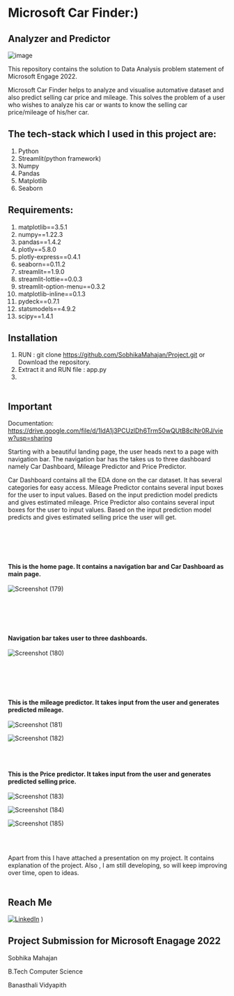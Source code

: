 # Microsoft Car Finder:)
## Analyzer and Predictor

<!-- ![image](https://user-images.githubusercontent.com/88205144/170847949-30f8e374-7971-44f9-8936-d933af066803.png) -->
![image](https://user-images.githubusercontent.com/88205144/170847940-7133e796-7019-4bbe-af43-ac61ed04da3b.png)

This repository contains the solution to Data Analysis problem statement of Microsoft Engage 2022.

Microsoft Car Finder helps to analyze and visualise automative dataset and also predict selling car price and mileage. This solves the problem of a user who wishes to analyze his car or wants to know the selling car price/mileage of his/her car.

## The tech-stack which I used in this project are:
1) Python
2) Streamlit(python framework)
3) Numpy
4) Pandas
5) Matplotlib
6) Seaborn

## Requirements:
1) matplotlib==3.5.1
2) numpy==1.22.3
3) pandas==1.4.2
4) plotly==5.8.0
5) plotly-express==0.4.1
6) seaborn==0.11.2
7) streamlit==1.9.0
8) streamlit-lottie==0.0.3
9) streamlit-option-menu==0.3.2
10) matplotlib-inline==0.1.3
11) pydeck==0.7.1
12) statsmodels==4.9.2
13) scipy==1.4.1

## Installation
1) RUN : git clone https://github.com/SobhikaMahajan/Project.git or Download the repository.
2) Extract it and RUN file : app.py
3)  <br></br>

## Important
Documentation: https://drive.google.com/file/d/1ldA1j3PCUzlDh6Trm50wQUtB8clNr0RJ/view?usp=sharing


Starting with a beautiful landing page, the user heads next to a page with navigation bar. The navigation bar has the takes us to three dashboard namely Car Dashboard, Mileage Predictor and Price Predictor.

Car Dashboard contains all the EDA done on the car dataset. It has several categories for easy access.
Mileage Predictor contains several input boxes for the user to input values. Based on the input prediction model predicts and gives estimated mileage.
Price Predictor also contains several input boxes for the user to input values. Based on the input prediction model predicts and gives estimated selling price the user will get.

<br/><br/>
<br/><br/>

**This is the home page. It contains a navigation bar and Car Dashboard as main page.**
<br/><br/>
![Screenshot (179)](https://user-images.githubusercontent.com/88205144/170849256-8ebfe427-75e6-4fc9-995c-c69c15f774c7.png)

<br/><br/>
<br/><br/>

**Navigation bar takes user to three dashboards.**
<br/><br/>
![Screenshot (180)](https://user-images.githubusercontent.com/88205144/170849266-bbe8a1ce-6182-434d-81a8-b784f4120b29.png)

<br/><br/>
<br/><br/>

**This is the mileage predictor. It takes input from the user and generates predicted mileage.**
<br/><br/>
![Screenshot (181)](https://user-images.githubusercontent.com/88205144/170849270-d66d0428-b135-4ec0-befb-7b087e5e5835.png)

![Screenshot (182)](https://user-images.githubusercontent.com/88205144/170849271-b4bd29ca-e54a-475e-aaad-1bcd3ad54098.png)
<br/><br/>
<br/><br/>

**This is the Price predictor. It takes input from the user and generates predicted selling price.**
<br/><br/>
![Screenshot (183)](https://user-images.githubusercontent.com/88205144/170849281-a0b89761-fb25-4608-83e6-1434e22bfa4d.png)

![Screenshot (184)](https://user-images.githubusercontent.com/88205144/170849283-02a2c2c0-987e-447e-af45-ba86be301f76.png)

![Screenshot (185)](https://user-images.githubusercontent.com/88205144/170849285-d544d23f-f665-40c3-ae96-ab1f126f42d3.png)

<br/><br/>

Apart from this I have attached a presentation on my project. It contains explanation of the project.
Also , I am still developing, so will keep improving over time, open to ideas.
<br/><br/>

## Reach Me
[![LinkedIn](https://img.shields.io/badge/LinkedIn-connect-blue.svg?logo=linkedin&logoColor=white)](https://www.linkedin.com/in/sobhika-mahajan-16776b1b8/) )


## Project Submission for Microsoft Enagage 2022
Sobhika Mahajan

B.Tech Computer Science

Banasthali Vidyapith
